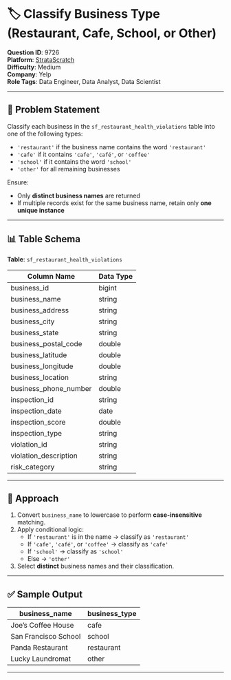 # 🏷️ Classify Business Type (Restaurant, Cafe, School, or Other)

**Question ID**: 9726  
**Platform**: [StrataScratch](https://platform.stratascratch.com/coding/9726-classify-business-type?code_type=6)  
**Difficulty**: Medium  
**Company**: Yelp  
**Role Tags**: Data Engineer, Data Analyst, Data Scientist

---

## 🧾 Problem Statement

Classify each business in the `sf_restaurant_health_violations` table into one of the following types:

- `'restaurant'` if the business name contains the word `'restaurant'`
- `'cafe'` if it contains `'cafe'`, `'café'`, or `'coffee'`
- `'school'` if it contains the word `'school'`
- `'other'` for all remaining businesses

Ensure:
- Only **distinct business names** are returned
- If multiple records exist for the same business name, retain only **one unique instance**

---

## 📊 Table Schema

**Table**: `sf_restaurant_health_violations`

| Column Name           | Data Type |
|------------------------|-----------|
| business_id            | bigint    |
| business_name          | string    |
| business_address       | string    |
| business_city          | string    |
| business_state         | string    |
| business_postal_code   | double    |
| business_latitude      | double    |
| business_longitude     | double    |
| business_location      | string    |
| business_phone_number  | double    |
| inspection_id          | string    |
| inspection_date        | date      |
| inspection_score       | double    |
| inspection_type        | string    |
| violation_id           | string    |
| violation_description  | string    |
| risk_category          | string    |

---

## 🧠 Approach

1. Convert `business_name` to lowercase to perform **case-insensitive** matching.
2. Apply conditional logic:
   - If `'restaurant'` is in the name → classify as `'restaurant'`
   - If `'cafe'`, `'café'`, or `'coffee'` → classify as `'cafe'`
   - If `'school'` → classify as `'school'`
   - Else → `'other'`
3. Select **distinct** business names and their classification.

---

## ✅ Sample Output

| business_name         | business_type |
|------------------------|----------------|
| Joe’s Coffee House     | cafe           |
| San Francisco School   | school         |
| Panda Restaurant       | restaurant     |
| Lucky Laundromat       | other          |

---


